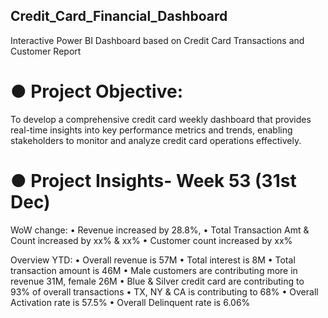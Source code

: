 ## Credit_Card_Financial_Dashboard
Interactive Power BI Dashboard based on Credit Card Transactions and Customer Report

# ● Project Objective:
To develop a comprehensive credit card weekly dashboard that provides real-time insights into key performance metrics and trends, enabling stakeholders to monitor and analyze credit card operations effectively.

# ● Project Insights- Week 53 (31st Dec)

  WoW change:
  • Revenue increased by 28.8%,
  • Total Transaction Amt & Count increased by xx% & xx%
  • Customer count increased by xx%

  Overview YTD:
• Overall revenue is 57M
• Total interest is 8M
• Total transaction amount is 46M
• Male customers are contributing more in revenue 31M, female 26M
• Blue & Silver credit card are contributing to 93% of overall transactions
• TX, NY & CA is contributing to 68%
• Overall Activation rate is 57.5%
• Overall Delinquent rate is 6.06%
